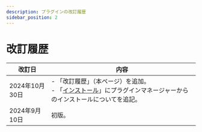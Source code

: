 ```yaml
---
description: プラグインの改訂履歴
sidebar_position: 2
---
```


# 改訂履歴

| 改訂日 | 内容 |
| --- | --- |
| 2024年10月30日 | - 「改訂履歴」（本ページ）を追加。<br/>- 「[インストール](./installation.md)」にプラグインマネージャーからのインストールについてを追記。|
| 2024年9月10日 | 初版。 |
